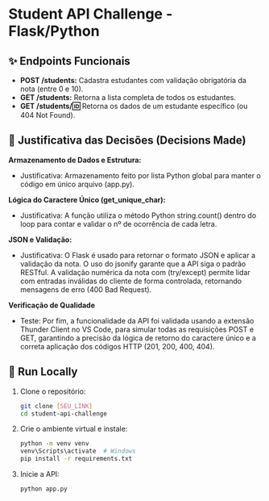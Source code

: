 # Student API Challenge - Flask/Python

## ✨ Endpoints Funcionais

* **POST /students:** Cadastra estudantes com validação obrigatória da nota (entre 0 e 10).
* **GET /students:** Retorna a lista completa de todos os estudantes.
* **GET /students/:id:** Retorna os dados de um estudante específico (ou 404 Not Found).

## 🧠 Justificativa das Decisões (Decisions Made)


**Armazenamento de Dados e Estrutura:**
- Justificativa: Armazenamento feito por lista Python global para manter o código em único arquivo (app.py).

**Lógica do Caractere Único (get_unique_char):**
- Justificativa: A função utiliza o método Python string.count() dentro do loop para contar e validar o nº de ocorrência de cada letra.

**JSON e Validação:**
- Justificativa: O Flask é usado para retornar o formato JSON e aplicar a validação da nota.
O uso do jsonify garante que a API siga o padrão RESTful. A validação numérica da nota com (try/except) permite lidar com entradas inválidas do cliente de forma controlada, retornando mensagens de erro (400 Bad Request).

**Verificação de Qualidade**
- Teste: Por fim, a funcionalidade da API foi validada usando a extensão Thunder Client no VS Code, para simular todas as requisições POST e GET, garantindo a precisão da lógica de retorno do caractere único e a correta aplicação dos códigos HTTP (201, 200, 400, 404).


## 🚀 Run Locally
1. Clone o repositório:
    ```bash
    git clone [SEU_LINK]
    cd student-api-challenge
    ```
2. Crie o ambiente virtual e instale:
    ```bash
    python -m venv venv
    venv\Scripts\activate  # Windows
    pip install -r requirements.txt
    ```
3. Inicie a API:
    ```bash
    python app.py
    ```
